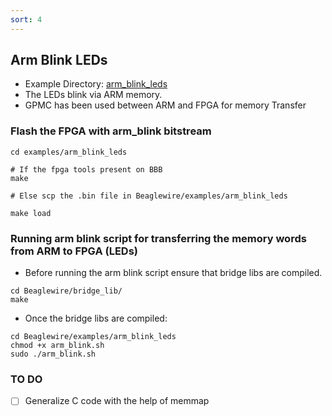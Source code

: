 ```yaml
---
sort: 4
---
```


## Arm Blink LEDs

- Example Directory: [arm_blink_leds](https://github.com/BeagleWire/BeagleWire/tree/master/examples/arm_blink_leds)
- The LEDs blink via ARM memory.
- GPMC has been used between ARM and FPGA for memory Transfer

### Flash the FPGA with arm_blink bitstream 
```
cd examples/arm_blink_leds

# If the fpga tools present on BBB
make

# Else scp the .bin file in Beaglewire/examples/arm_blink_leds

make load
```

### Running arm blink script for transferring the memory words from ARM to FPGA (LEDs)

- Before running the arm blink script ensure that bridge libs are compiled.
```
cd Beaglewire/bridge_lib/
make
```
- Once the bridge libs are compiled:
```
cd Beaglewire/examples/arm_blink_leds
chmod +x arm_blink.sh
sudo ./arm_blink.sh
```

### TO DO
- [ ]  Generalize C code with the help of memmap